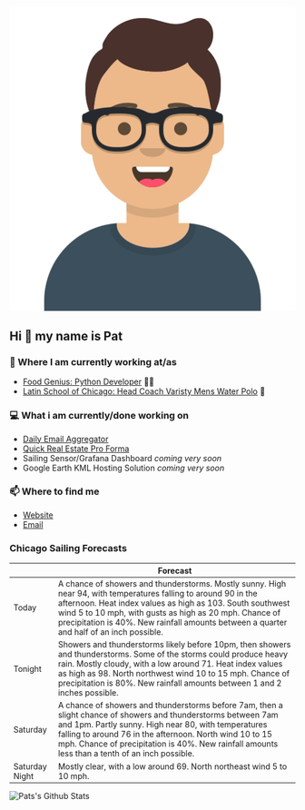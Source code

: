 [![Social banner for p-j-falconer](https://raw.githubusercontent.com/P-J-FALCONER/P-J-FALCONER/master/assets/avataaars.svg)](https://patfalconer.com/)
## Hi :wave: my name is Pat

### 💼 Where I am currently working at/as
- [Food Genius: Python Developer](https://getfoodgenius.com/) 🍔🐍
- [Latin School of Chicago: Head Coach Varisty Mens Water Polo](https://www.latinschool.org/) 🤽


### 💻 What i am currently/done working on
 - [Daily Email Aggregator](https://github.com/P-J-FALCONER/dott_daily_mail)
 - [Quick Real Estate Pro Forma](https://github.com/P-J-FALCONER/henry)
 - Sailing Sensor/Grafana Dashboard *coming very soon*
 - Google Earth KML Hosting Solution *coming very soon*

### 📫 Where to find me
 - [Website](https://patfalconer.com/)
 - [Email](mailto:patrick.j.falconer@gmail.com)


### Chicago Sailing Forecasts
|   | Forecast  |
|---|---|
| Today | A chance of showers and thunderstorms. Mostly sunny. High near 94, with temperatures falling to around 90 in the afternoon. Heat index values as high as 103. South southwest wind 5 to 10 mph, with gusts as high as 20 mph. Chance of precipitation is 40%. New rainfall amounts between a quarter and half of an inch possible. |
| Tonight | Showers and thunderstorms likely before 10pm, then showers and thunderstorms. Some of the storms could produce heavy rain. Mostly cloudy, with a low around 71. Heat index values as high as 98. North northwest wind 10 to 15 mph. Chance of precipitation is 80%. New rainfall amounts between 1 and 2 inches possible. |
| Saturday | A chance of showers and thunderstorms before 7am, then a slight chance of showers and thunderstorms between 7am and 1pm. Partly sunny. High near 80, with temperatures falling to around 76 in the afternoon. North wind 10 to 15 mph. Chance of precipitation is 40%. New rainfall amounts less than a tenth of an inch possible. |
| Saturday Night | Mostly clear, with a low around 69. North northeast wind 5 to 10 mph. |

![Pats's Github Stats](https://github-readme-stats.vercel.app/api?username=p-j-falconer&show_icons=true&theme=radical)
